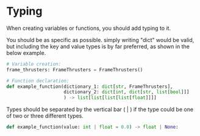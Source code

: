 # Typing

When creating variables or functions, you should add typing to it.

You should be as specific as possible. simply writing "dict" would be valid, but including the key and value types is by far preferred, as shown in the below example.

```python
# Variable creation:
frame_thrusters: FrameThrusters = FrameThrusters()

# Function declaration:
def example_function(dictionary_1: dict[str, FrameThrusters],
                     dictionary_2: dict[int, dict[str, list[bool]]]
                     ) -> list[list[list[list[float]]]]
```

Types should be separated by the vertical bar ( | ) if the type could be one of two or three different types.

```python
def example_function(value: int | float = 0.0) -> float | None:
```
